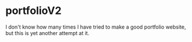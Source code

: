 # portfolioV2
I don't know how many times I have tried to make a good portfolio website, but this is yet another attempt at it.

